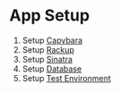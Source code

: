 # App Setup

1. Setup [Capybara](capybara.md)
2. Setup [Rackup](rackup.md) 
3. Setup [Sinatra](sinatra.md)
4. Setup [Database](database.md)
5. Setup [Test Environment](test_environement.md)